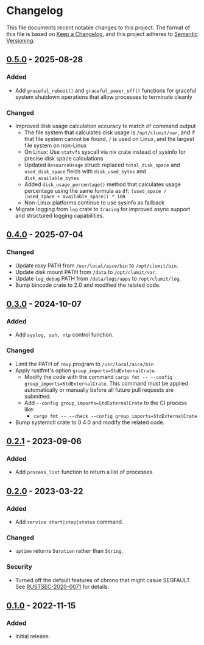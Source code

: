 # Changelog

This file documents recent notable changes to this project. The format of this
file is based on [Keep a Changelog](https://keepachangelog.com/en/1.0.0/), and
this project adheres to [Semantic Versioning](https://semver.org/spec/v2.0.0.html).

## [0.5.0] - 2025-08-28

### Added

- Add `graceful_reboot()` and `graceful_power_off()` functions for graceful
  system shutdown operations that allow processes to terminate cleanly

### Changed

- Improved disk usage calculation accuracy to match `df` command output
  - The file system that calculates disk usage is `/opt/clumit/var`, and if that
    file system cannot be found, `/` is used on Linux, and the largest file
    system on non-Linux
  - On Linux: Use `statvfs` syscall via nix crate instead of sysinfo for precise
    disk space calculations
  - Updated `ResourceUsage` struct: replaced `total_disk_space` and
    `used_disk_space` fields with `disk_used_bytes` and `disk_available_bytes`
  - Added `disk_usage_percentage()` method that calculates usage percentage using
    the same formula as `df`: `(used_space / (used_space + available_space)) * 100`
  - Non-Linux platforms continue to use sysinfo as fallback
- Migrate logging from `log` crate to `tracing` for improved async support and
  structured logging capabilities.

## [0.4.0] - 2025-07-04

### Changed

- Update roxy PATH from `/usr/local/aice/bin` to `/opt/clumit/bin`.
- Update disk mount PATH from `/data` to `/opt/clumit/var`.
- Update `log_debug` PATH from `/data/logs/apps` to `/opt/clumit/log`.
- Bump bincode crate to 2.0 and modified the related code.

## [0.3.0] - 2024-10-07

### Added

- Add `syslog, ssh, ntp` control function.

### Changed

- Limit the PATH of `roxy` program to `/usr/local/aice/bin`
- Apply rustfmt's option `group_imports=StdExternalCrate`.
  - Modify the code with the command `cargo fmt -- --config group_imports=StdExternalCrate`.
    This command must be applied automatically or manually before all future pull
    requests are submitted.
  - Add `--config group_imports=StdExternalCrate` to the CI process like:
    - `cargo fmt -- --check --config group_imports=StdExternalCrate`
- Bump systemctl crate to 0.4.0 and modify the related code.

## [0.2.1] - 2023-09-06

### Added

- Add `process_list` function to return a list of processes.

## [0.2.0] - 2023-03-22

### Added

- Add `service start|stop|status` command.

### Changed

- `uptime` returns `Duration` rather than `String`.

### Security

- Turned off the default features of chrono that might casue SEGFAULT. See
  [RUSTSEC-2020-0071](https://rustsec.org/advisories/RUSTSEC-2020-0071) for details.

## [0.1.0] - 2022-11-15

### Added

- Initial release.

[0.5.0]: https://github.com/aicers/roxy/compare/0.4.0...0.5.0
[0.4.0]: https://github.com/aicers/roxy/compare/0.3.0...0.4.0
[0.3.0]: https://github.com/aicers/roxy/compare/0.2.1...0.3.0
[0.2.1]: https://github.com/aicers/roxy/compare/0.2.0...0.2.1
[0.2.0]: https://github.com/aicers/roxy/compare/0.1.0...0.2.0
[0.1.0]: https://github.com/aicers/roxy/tree/0.1.0
